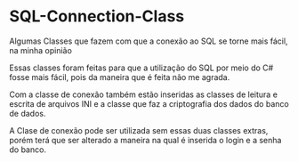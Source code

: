 # SQL-Connection-Class
Algumas Classes que fazem com que a conexão ao SQL se torne mais fácil, na minha opinião

Essas classes foram feitas para que a utilização do SQL por meio do C# fosse mais fácil, pois da maneira que é feita não me agrada.

Com a classe de conexão também estão inseridas as classes de leitura e escrita de arquivos INI e a classe que faz a criptografia dos dados do banco de dados.

A Clase de conexão pode ser utilizada sem essas duas classes extras, porém terá que ser alterado a maneira na qual é inserida o login e a senha do banco.
